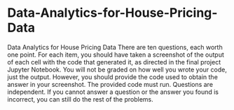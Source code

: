 # Data-Analytics-for-House-Pricing-Data
Data Analytics for House Pricing Data
There are ten questions, each worth one point. For each item, you should have taken a screenshot of the output of each cell with the code that generated it, as directed in the final project Jupyter Notebook. You will not be graded on how well you wrote your code, just the output. However, you should provide the code used to obtain the answer in your screenshot. The provided code must run. Questions are independent. If you cannot answer a question or the answer you found is incorrect, you can still do the rest of the problems. 
